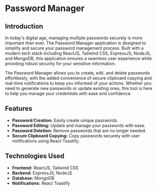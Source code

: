 # Password Manager

## Introduction

In today's digital age, managing multiple passwords securely is more important than ever. The Password Manager application is designed to simplify and secure your password management process. Built with a modern tech stack including ReactJS, Tailwind CSS, ExpressJS, NodeJS, and MongoDB, this application ensures a seamless user experience while providing robust security for your sensitive information.

The Password Manager allows you to create, edit, and delete passwords effortlessly, with the added convenience of secure clipboard copying and real-time notifications to keep you informed of your actions. Whether you need to generate new passwords or update existing ones, this tool is here to help you manage your credentials with ease and confidence.

## Features

- **Password Creation:** Easily create unique passwords.
- **Password Editing:** Update and manage your passwords with ease.
- **Password Deletion:** Remove passwords that are no longer needed.
- **Secure Clipboard Copying:** Copy passwords securely with user notifications using React Toastify.

## Technologies Used

- **Frontend:** ReactJS, Tailwind CSS
- **Backend:** ExpressJS, NodeJS
- **Database:** MongoDB
- **Notifications:** React Toastify


